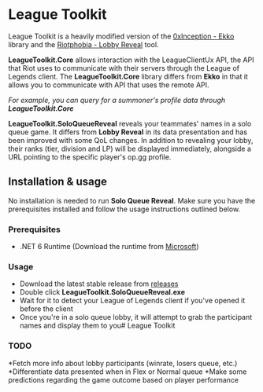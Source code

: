 # League Toolkit

League Toolkit is a heavily modified version of the [0xInception - Ekko](https://github.com/0xInception/Ekko) library and the [Riotphobia - Lobby Reveal](https://github.com/Riotphobia/LobbyReveal) tool.

**LeagueToolkit.Core** allows interaction with the LeagueClientUx API, the API that Riot uses to communicate with their servers through the League of Legends client. The **LeagueToolkit.Core** library differs from **Ekko** in that it allows you to communicate with API that uses the remote API.

*For example, you can query for a summoner's profile data through **LeagueToolkit.Core***

**LeagueToolkit.SoloQueueReveal** reveals your teammates' names in a solo queue game. It differs from **Lobby Reveal** in its data presentation and has been improved with some QoL changes. In addition to revealing your lobby, their ranks (tier, division and LP) will be displayed immediately, alongside a URL pointing to the specific player's op.gg profile.

## Installation & usage

No installation is needed to run **Solo Queue Reveal**. Make sure you have the prerequisites installed and follow the usage instructions outlined below.

### Prerequisites

* .NET 6 Runtime (Download the runtime from [Microsoft](https://dotnet.microsoft.com/en-us/download/dotnet/6.0))

### Usage

* Download the latest stable release from [releases](https://github.com/Codeh4ck/League-Toolkit/releases/tag/v1.0.0)
* Double click **LeagueToolkit.SoloQueueReveal.exe**
* Wait for it to detect your League of Legends client if you've opened it before the client
* Once you're in a solo queue lobby, it will attempt to grab the participant names and display them to you# League Toolkit

### TODO

*Fetch more info about lobby participants (winrate, losers queue, etc.)
*Differentiate data presented when in Flex or Normal queue
*Make some predictions regarding the game outcome based on player performance
